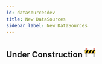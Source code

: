 ```yaml
---
id: datasourcesdev
title: New DataSources
sidebar_label: New DataSources
---
```


## Under Construction <img src="../../assets/construction.png" alt="drawing" width="30"/>
